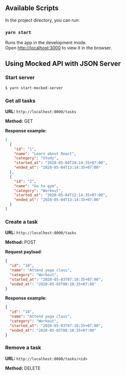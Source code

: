 ## Available Scripts

In the project directory, you can run:

### `yarn start`

Runs the app in the development mode.<br />
Open [http://localhost:3000](http://localhost:3000) to view it in the browser.



## Using Mocked API with JSON Server

### Start server

```bash
$ yarn start-mocked-server
```

### Get all tasks

**URL:** `http://localhost:8000/tasks`

**Method:** GET

**Response example:**

```json
[
  {
    "id": "1",
    "name": "Learn about React",
    "category": "Study",
    "started_at": "2020-05-04T10:14:35+07:00",
    "ended_at": "2020-05-04T13:14:35+07:00"
  },
  {
    "id": "2",
    "name": "Go to gym",
    "category": "Workout",
    "started_at": "2020-05-04T12:14:35+07:00",
    "ended_at": "2020-05-04T13:14:35+07:00"
  }
]
```

### Create a task

**URL:** `http://localhost:8000/tasks`

**Method:** POST

**Request payload**:

```json
{
  "id": "18",
  "name": "Attend yoga class",
  "category": "Workout",
  "started_at": "2020-05-03T07:10:35+07:00",
  "ended_at": "2020-05-03T08:10:35+07:00"
}
```

**Response example:**

```json
{
  "id": "18",
  "name": "Attend yoga class",
  "category": "Workout",
  "started_at": "2020-05-03T07:10:35+07:00",
  "ended_at": "2020-05-03T08:10:35+07:00"
}
```

### Remove a task

**URL:** `http://localhost:8000/tasks/<id>`

**Method:** DELETE